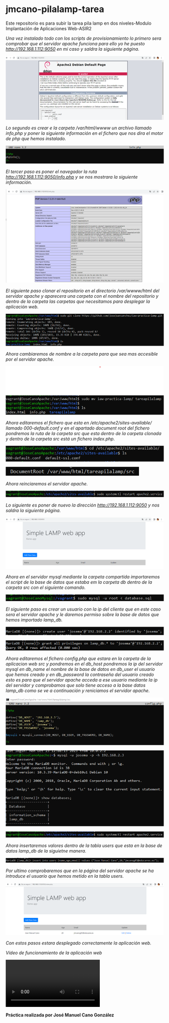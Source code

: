 # jmcano-pilalamp-tarea
Este repositorio es para subir la tarea pila lamp en dos niveles-Modulo Implantación de Aplicaciones Web-ASIR2

*Una vez instalado todo con los scripts de provisionamiento lo primero sera comprobar que el servidor apache funciona para ello yo he puesto http://192.168.1.112:9050 en mi caso y saldra la siguiente página.*

![1 imagen](img/captura1.png)


*Lo segundo es crear e la carpeta /var/html/wwww un archivo llamado info,php y poner la siguiente información en el fichero que nos dira el motor de php que hemos instalado.*

![2 imagen](img/captura2.png)

*El tercer paso es poner el navegador la ruta http://192.168.1.112:9050/info.php y se nos mostrara la siguiente información.*

![3 imagen](img/captura3.png)

*El siguiente paso clonar el repositorio en el directorio /var/wwww/html del servidor apache y aparecera una carpeta con el nombre del repositorio y dentro de la carpeta las carpetas que necesitamos para desplegar la aplicación web.*

![4 imagen](img/captura4.png)

*Ahora cambiaremos de nombre a la carpeta para que sea mas accesible por el servidor apache.*

![5 imagen](img/captura5.png)

*Ahora editaremos el fichero que esta en /etc/apache2/sites-available/ llamado 000-default.conf y en el apartado document root del fichero pondremos la ruta de la carpeta src que esta dentro de la carpeta clonada y dentro de la carpeta src está un fichero index.php.*

![6 imagen](img/captura6.png)

![7 imagen](img/captura7.png)

*Ahora reinciaremos el servidor apache.*

![8 imagen](img/captura8.png)

*Lo siguiente es poner de nuevo la dirección http://192.168.1.112:9050 y nos saldra la siguiente página.*

![9 imagen](img/captura9.png)

*Ahora en el servidor mysql mediante la carpeta compartida importaremos el script de la base de datos que estaba em la carpeta db dentro de la carpeta src con el siguiente comando.*

![10 imagen](img/captura16.png)

*El siguiente paso es crear un usuario con la ip del cliente que en este caso sera el servidor apache y le daremos permiso sobre la base de datos que hemos importado lamp_db.*

![11 imagen](img/captura13.png)

![12 imagen](img/captura17.png)

*Ahora editaremos el fichero config.php que estara en la carpeta de la aplicacion web src y pondremos en el db_host pondremos la ip del servidor mysql en db_name el nombre de la base de datos en db_user el usuario que hemos creado y en db_password la contraseña del usuario creado esto es para que el servidor apache acceda a ese usuario mediante la ip del servidor y comprobamos que solo tiene acceso a la base datos lamp_db como se ve a continuación y reniciamos el servidor apache.*

![13 imagen](img/captura21.png)

![14 imagen](img/captura18.png)

![8 imagen](img/captura8.png)

*Ahora insertaremos valores dentro de la tabla users que esta en la base de datos lamp_db de la siguietne manera.*

![15 imagen](img/captura24.png)

*Por ultimo comprobaremos que en la página del servidor apache se ha introduce el usuario que hemos metido en la tabla users.*

![16 imagen](img/captura25.png)

*Con estos pasos estara desplegado correctamente la aplicación web.*

*Vídeo de funcionamiento de la aplicación web*

<video src="2023-10-28%2012-34-01.mp4" controls title="Title"></video>

**Práctica realizada por José Manuel Cano González**